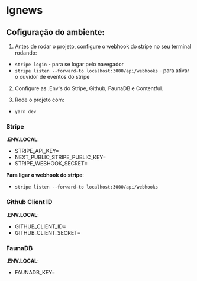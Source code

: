 # Ignews

## Cofiguração do ambiente:  
1. Antes de rodar o projeto, configure o webhook do stripe no seu terminal rodando:
  - `stripe login` -  para se logar pelo navegador
  - `stripe listen --forward-to localhost:3000/api/webhooks` - para ativar o ouvidor de eventos do stripe

2. Configure as .Env's do Stripe, Github, FaunaDB e Contentful.

3. Rode o projeto com:
  - `yarn dev` 



### Stripe
**.ENV.LOCAL**:  
  - STRIPE_API_KEY=  
  - NEXT_PUBLIC_STRIPE_PUBLIC_KEY=  
  - STRIPE_WEBHOOK_SECRET=  

**Para ligar o webhook do stripe**:  
  - `stripe listen --forward-to localhost:3000/api/webhooks`



### Github Client ID
**.ENV.LOCAL**:  
  - GITHUB_CLIENT_ID=
  - GITHUB_CLIENT_SECRET=



### FaunaDB
**.ENV.LOCAL**:  
  - FAUNADB_KEY=